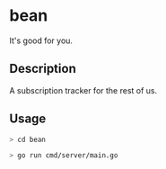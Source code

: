 # bean
It's good for you.

## Description

A subscription tracker for the rest of us.

## Usage

```bash
> cd bean

> go run cmd/server/main.go
```
